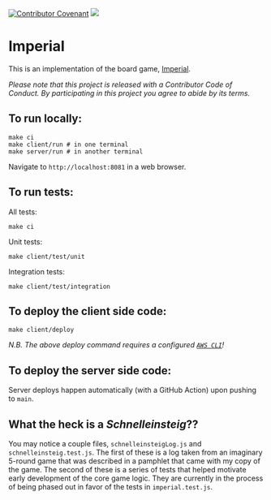 [![Contributor Covenant](https://img.shields.io/badge/Contributor%20Covenant-v2.0%20adopted-ff69b4.svg)](code_of_conduct.md) 
![](https://github.com/Thrillberg/imperial/workflows/Node.js%20CI/badge.svg)

# Imperial

This is an implementation of the board game, [Imperial](<https://en.wikipedia.org/wiki/Imperial_(board_game)>).

_Please note that this project is released with a Contributor Code of Conduct.
By participating in this project you agree to abide by its terms._

## To run locally:

```
make ci
make client/run # in one terminal
make server/run # in another terminal
```

Navigate to `http://localhost:8081` in a web browser.

## To run tests:

All tests:

```
make ci
```

Unit tests:

```
make client/test/unit
```

Integration tests:

```
make client/test/integration
```

## To deploy the client side code:

```
make client/deploy
```

_N.B. The above deploy command requires a configured [`AWS CLI`](https://aws.amazon.com/cli/)!_

## To deploy the server side code:

Server deploys happen automatically (with a GitHub Action) upon pushing to `main`.

## What the heck is a _Schnelleinsteig_??

You may notice a couple files, `schnelleinsteigLog.js` and `schnelleinsteig.test.js`. The first of these is a log taken from an imaginary 5-round game that was described in a pamphlet that came with my copy of the game. The second of these is a series of tests that helped motivate early development of the core game logic. They are currently in the process of being phased out in favor of the tests in `imperial.test.js`.
